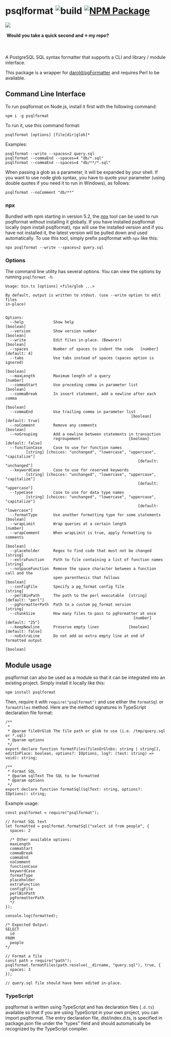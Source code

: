 # psqlformat ![build](https://github.com/bradymholt/psqlformat/workflows/build/badge.svg) [![NPM Package](https://img.shields.io/npm/v/psqlformat.svg)](https://www.npmjs.com/package/psqlformat)

<img align="left" src="https://user-images.githubusercontent.com/759811/210273710-b13913e2-0a71-4d9d-94da-1fe538b8a73e.gif"/>

<br/>

 &nbsp;**Would you take a quick second and ⭐️ my repo?**

<br/>

A PostgreSQL SQL syntax formatter that supports a CLI and library / module interface.

This package is a wrapper for [darold/pgFormatter](https://github.com/darold/pgFormatter) and requires Perl to be available.

## Command Line Interface

To run psqlformat on Node.js, install it first with the following command:

```
npm i -g psqlformat
```

To run it, use this command format:

```
psqlformat [options] [file|dir|glob]*
```

Examples:

```
psqlformat --write --spaces=2 query.sql
psqlformat --commaEnd --spaces=4 "db/*.sql"
psqlformat --commaEnd --spaces=4 "db/**/*.sql"
```

When passing a glob as a parameter, it will be expanded by your shell.  If you want to use node glob syntax, you have to quote your parameter (using double quotes if you need it to run in Windows), as follows:

```
psqlformat --noComment "db/**"
```

### npx

Bundled with npm starting in version 5.2, the [npx](https://github.com/zkat/npx) tool can be used to run psqlformat without installing it globally.  If you have installed psqlformat locally (npm install psqlformat), npx will use the installed version and if you have not installed it, the latest version will be pulled down and used automatically.  To use this tool, simply prefix psqlformat with `npx` like this:

```
npx psqlformat --write --spaces=2 query.sql
```

### Options

The command line utility has several options. You can view the options by running `psqlformat -h`.

```
Usage: bin.ts [options] <file/glob ...>

By default, output is written to stdout. (use --write option to edit files
in-place)


Options:
  --help             Show help                                         [boolean]
  --version          Show version number                               [boolean]
  --write            Edit files in-place. (Beware!)                    [boolean]
  --spaces           Number of spaces to indent the code   [number] [default: 4]
  --tabs             Use tabs instead of spaces (spaces option is ignored)
                                                                       [boolean]
  --maxLength        Maximum length of a query                          [number]
  --commaStart       Use preceding comma in parameter list             [boolean]
  --commaBreak       In insert statement, add a newline after each comma
                                                                       [boolean]
  --commaEnd         Use trailing comma in parameter list
                                                       [boolean] [default: true]
  --noComment        Remove any comments                               [boolean]
  --noGrouping       Add a newline between statements in transaction
                     regroupement                     [boolean] [default: false]
  --functionCase     Case to use for function names
         [string] [choices: "unchanged", "lowercase", "uppercase", "capitalize"]
                                                          [default: "unchanged"]
  --keywordCase      Case to use for reserved keywords
         [string] [choices: "unchanged", "lowercase", "uppercase", "capitalize"]
                                                          [default: "uppercase"]
  --typeCase         Case to use for data type names
         [string] [choices: "unchanged", "lowercase", "uppercase", "capitalize"]
                                                          [default: "lowercase"]
  --formatType       Use another formatting type for some statements   [boolean]
  --wrapLimit        Wrap queries at a certain length                   [number]
  --wrapComment      When wrapLimit is true, apply formatting to comments
                                                                       [boolean]
  --placeholder      Regex to find code that must not be changed        [string]
  --extraFunction    Path to file containing a list of function names   [string]
  --noSpaceFunction  Remove the space character between a function call and the
                     open parenthesis that follows                     [boolean]
  --configFile       Specify a pg_format config file                    [string]
  --perlBinPath      The path to the perl executable  [string] [default: "perl"]
  --pgFormatterPath  Path to a custom pg_format version                 [string]
  --chunkSize        How many files to pass to pgFormatter at once
                                                        [number] [default: "25"]
  --keepNewline      Preserve empty lines             [boolean] [default: false]
  --noExtraLine      Do not add an extra empty line at end of formatted output
                                                                       [boolean]
```

## Module usage

psqlformat can also be used as a module so that it can be integrated into an existing project.  Simply install it locally like this:

```
npm install psqlformat
```

Then, require it with `require("psqlformat")` and use either the `formatSql` or `formatFiles` method.  Here are the method signatures in TypeScript declaration file format:

```
/**
 *
 * @param fileOrGlob The file path or glob to use (i.e. /tmp/query.sql or *.sql)
 * @param options
 */
export declare function formatFiles(filesOrGlobs: string | string[], editInPlace: boolean, options?: IOptions, log?: (text: string) => void): string;

/**
 * Format SQL
 * @param sqlText The SQL to be formatted
 * @param options
 */
export declare function formatSql(sqlText: string, options?: IOptions): string;

```

Example usage:

```
const psqlformat = require("psqlformat");

// Format SQL text
let formatted = psqlformat.formatSql("select id from people", {
  spaces: 2
 
  /* Other available options:
  maxLength
  commaStart
  commaBreak
  commaEnd
  noComment
  functionCase
  keywordCase
  formatType
  placeholder
  extraFunction
  configFile
  perlBinPath
  pgFormatterPath
  */
});

console.log(formatted);

/* Expected Output:
SELECT
  id
FROM
  people
*/

// Format a file
const path = require("path");
psqlformat.formatFiles(path.resolve(__dirname, "query.sql"), true, {    
  spaces: 3 
});

// query.sql file should have been edited in-place.
```

### TypeScript

psqlformat is written using TypeScript and has declaration files (`.d.ts`) available so that if you are using TypeScript in your own project,
you can import psqlformat.  The entry declaration file, dist/index.d.ts, is specified in package.json file under the "types" field and should automatically be recognized by the TypeScript compiler.
